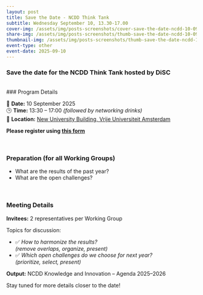 ```yaml
---
layout: post
title: Save the Date - NCDD Think Tank
subtitle: Wednesday September 10, 13.30-17.00
cover-img: /assets/img/posts-screenshots/cover-save-the-date-ncdd-10-09-2025.png
share-img: /assets/img/posts-screenshots/thumb-save-the-date-ncdd-10-09-2025.png
thumbnail-img: /assets/img/posts-screenshots/thumb-save-the-date-ncdd-10-09-2025.png
event-type: other
event-date: 2025-09-10
---
```


### Save the date for the NCDD Think Tank hosted by DiSC 
<br>
### Program Details

📅 **Date:** 10 September 2025  
🕒 **Time:** 13:30 – 17:00 *(followed by networking drinks)*  
📍 **Location:** [New University Building, Vrije Universiteit Amsterdam](https://vu.nl/en/about-vu/more-about/new-university-building) 


**Please register using [this form](https://forms.gle/59iK85riuBVNajSY8)**


<br>

### Preparation (for all Working Groups)
- What are the results of the past year?
- What are the open challenges?

<br>

### Meeting Details
**Invitees:** 2 representatives per Working Group

Topics for discussion:
- ✅ *How to harmonize the results?*  
  *(remove overlaps, organize, present)*  
- ✅ *Which open challenges do we choose for next year?*  
  *(prioritize, select, present)*


**Output:** NCDD Knowledge and Innovation – Agenda 2025–2026  


Stay tuned for more details closer to the date!



